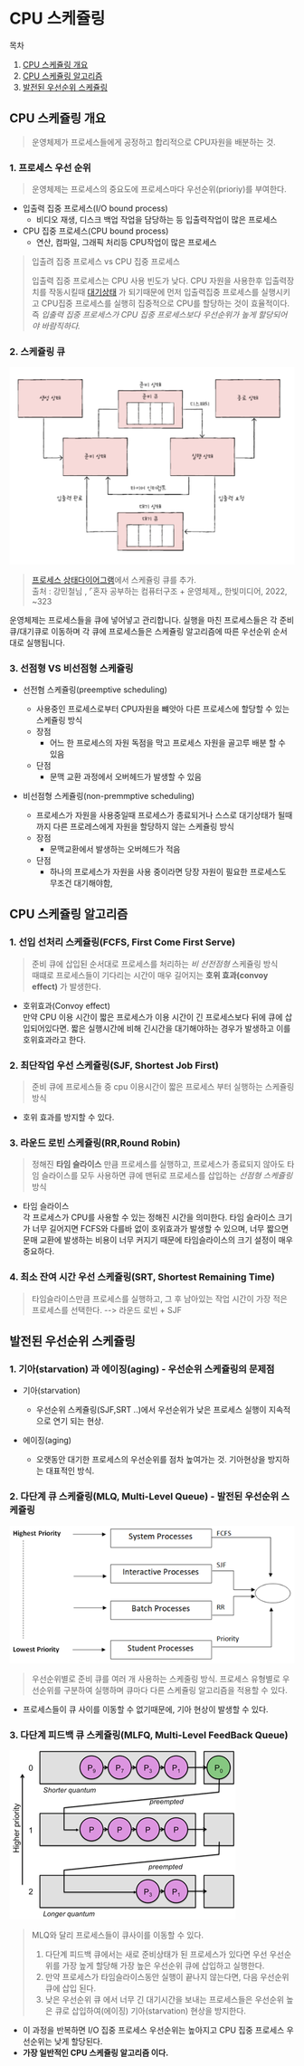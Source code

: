 # CPU 스케쥴링
목차
1. [CPU 스케쥴링 개요](#CPU-스케쥴링-개요)
2. [CPU 스케쥴링 알고리즘](#CPU-스케쥴링-알고리즘)
3. [발전된 우선순위 스케쥴링](#발전된-우선순위-스케쥴링)

## CPU 스케쥴링 개요
> 운영체제가 프로세스들에게 공정하고 합리적으로 CPU자원을 배분하는 것.
> 
### 1. 프로세스 우선 순위
> 운영체제는 프로세스의 중요도에 프로세스마다 우선순위(prioriy)를 부여한다.
>

* 입출력 집중 프로세스(I/O bound process)
  * 비디오 재생, 디스크 백업 작업을 담당하는 등 입출력작업이 많은 프로세스
* CPU 집중 프로세스(CPU bound process)
  * 연산, 컴파일, 그래픽  처리등 CPU작업이 많은 프로세스

>  입출려 집중 프로세스 vs CPU 집중 프로세스
> 
>입출력 집중 프로세스는 CPU 사용 빈도가 낮다. CPU 자원을 사용한후 입출력장치를 작동시킬때 [대기상태](./01%20프로세스와%20스레드.md#프로세스-상태와-계층-구조)
가 되기때문에 먼저 입출력집중 프로세스를 실행시키고 CPU집중 프로세스를 실행히 집중적으로 CPU를 할당하는 것이 효율적이다.
> 즉 _입출력 집중 프로세스가 CPU 집중 프로세스보다 우선순위가 높게 할당되어야 바람직하다._


### 2. 스케쥴링 큐
![스케쥴링큐](./IMG/스케쥴링큐.png)
> [프로세스 상태다이어그램](./01%20프로세스와%20스레드.md#프로세스-상태와-계층-구조)에서 스케쥴링 큐를 추가.   
> 출처 : 강민철님 , ⌜혼자 공부하는 컴퓨터구조 + 운영체제⌟, 한빛미디어, 2022, ~323

운영체제는 프로세스들을 큐에 넣어넣고 관리합니다. 실행을 마친 프로세스들은 각 준비큐/대기큐로 이동하며 각 큐에 프로세스들은 스케쥴링 알고리즘에 따른 우선순위 순서대로 실행됩니다.

### 3. 선점형 VS 비선점형 스케쥴링
* 선전혐 스케쥴링(preemptive scheduling)
  * 사용중인 프로세스로부터 CPU자원을 뺴앗아 다른 프로세스에 할당할 수 있는 스케쥴링 방식
  * 장점
    * 어느 한 프로세스의 자원 독점을 막고 프로세스 자원을 골고루 배분 할 수 있음
  * 단점
    * 문맥 교환 과정에서 오버헤드가 발생할 수 있음
   

* 비선점형 스케쥴링(non-premmptive scheduling)
  * 프로세스가 자원을 사용중일때 프로세스가 종료되거나 스스로 대기상태가 될때까지 다른 프로레스에게 자원을 할당하지 않는 스케쥴링 방식
  * 장점
    * 문맥교환에서 발생하는 오버헤드가 적음
  * 단점
    * 하나의 프로세스가 자원을 사용 중이라면 당장 자원이 필요한 프로세스도 무조건 대기해야함,

  
## CPU 스케쥴링 알고리즘

### 1. 선입 선처리 스케쥴링(FCFS, First Come First Serve)
> 준비 큐에 삽입된 순서대로 프로세스를 처리하는 _비 선전점형_ 스케쥴링 방식   
> 때떄로 프로세스들이 기다리는 시간이 매우 길어지는 __호위 효과(convoy effect)__ 가 발생한다.
* 호위효과(Convoy effect)   
만약 CPU 이용 시간이 짧은 프로세스가 이용 시간이 긴 프로세스보다 뒤에 큐에 삽입되어있다면. 짧은 실행시간에 비해 긴시간을 대기해야하는 경우가 발생하고 이를 호위효과라고 한다.

### 2. 최단작업 우선 스케쥴링(SJF, Shortest Job First)
> 준비 큐에 프로세스들 중 cpu 이용시간이 짧은 프로세스 부터 실행하는 스케쥴링 방식 
 * 호위 효과를 방지할 수 있다.


### 3. 라운드 로빈 스케쥴링(RR,Round Robin)
> 정해진 __타임 슬라이스__ 만큼 프로세스를 실행하고, 프로세스가 종료되지 않아도 타임 슬라이스를 모두 사용하면 큐에 맨뒤로 프로세스를 삽입하는 _선점형 스케쥴링_ 방식   
 * 타임 슬라이스   
 각 프로세스가 CPU를 사용할 수 있는 정해진 시간을 의미한다. 타임 슬라이스 크기가 너무 길어지면 FCFS와 다를바 없이 호위효과가 발생할 수 있으며, 너무 짧으면 문매 교환에 발생하는 비용이 너무 커지기 때문에 타임슬라이스의 크기 설정이 매우 중요하다.


### 4. 최소 잔여 시간 우선 스케쥴링(SRT, Shortest Remaining Time)
> 타임슬라이스만큼 프로세스를 실행하고, 그 후 남아있는 작업 시간이 가장 적은 프로세스를 선택한다.
> --> 라운드 로빈 + SJF 


## 발전된 우선순위 스케쥴링

### 1. 기아(starvation) 과 에이징(aging) - 우선순위 스케쥴링의 문제점

* 기아(starvation)
  * 우선순위 스케쥴링(SJF,SRT ..)에서 우선순위가 낮은 프로세스 실행이 지속적으로 연기 되는 현상.

* 에이징(aging)
  * 오랫동안 대기한 프로세스의 우선순위를 점차 높여가는 것. 기아현상을 방지하는 대표적인 방식.

### 2. 다단계 큐 스케쥴링(MLQ, Multi-Level Queue) - 발전된 우선순위 스케쥴링
![MLQ](./IMG/다단계큐.png)
> 우선순위별로 준비 큐를 여러 개 사용하는 스케줄링 방식. 프로세스 유형별로 우선순위를 구분하여 실행하며 큐마다 다른 스케쥴링 알고리즘을 적용할 수 있다.
* 프로세스들이 큐 사이를 이동할 수 없기때문에, 기아 현상이 발생할 수 있다.

### 3. 다단계 피드백 큐 스케쥴링(MLFQ, Multi-Level FeedBack Queue)
![MLFQ](./IMG/다단계피드백큐.png)
> MLQ와 달리 프로세스들이 큐사이를 이동할 수 있다. 
> 1. 다단계 피드백 큐에서는 새로 준비상태가 된 프로세스가 있다면 우선 우선순위를 가장 높게 할당해 가장 높은 우선순위 큐에 삽입하고 실행한다.   
> 2. 만약 프로세스가 타임슬라이스동안 실행이 끝나지 않는다면, 다음 우선순위 큐에 삽입 된다.
> 3. 낮은 우선순위 큐 에서 너무 긴 대기시간을 보내는 프로세스들은 우선순위 높은 큐로 삽입하여(에이징)
> 기아(starvation) 현상을 방지한다.

 * 이 과정을 반복하면 I/O 집중 프로세스 우선순위는 높아지고 CPU 집중 프로세스 우선순위는 낮게 할당된다.
 * __가장 일반적인 CPU 스케쥴링 알고리즘 이다.__






